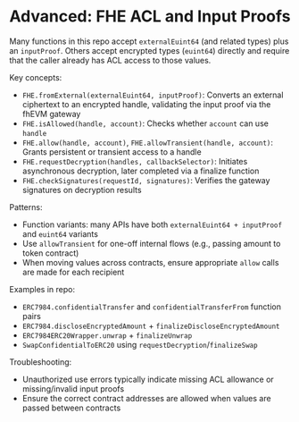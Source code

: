 # Advanced: FHE ACL and Input Proofs

Many functions in this repo accept `externalEuint64` (and related types) plus an `inputProof`. Others accept encrypted types (`euint64`) directly and require that the caller already has ACL access to those values.

Key concepts:

- `FHE.fromExternal(externalEuint64, inputProof)`: Converts an external ciphertext to an encrypted handle, validating the input proof via the fhEVM gateway
- `FHE.isAllowed(handle, account)`: Checks whether `account` can use `handle`
- `FHE.allow(handle, account)`, `FHE.allowTransient(handle, account)`: Grants persistent or transient access to a handle
- `FHE.requestDecryption(handles, callbackSelector)`: Initiates asynchronous decryption, later completed via a finalize function
- `FHE.checkSignatures(requestId, signatures)`: Verifies the gateway signatures on decryption results

Patterns:

- Function variants: many APIs have both `externalEuint64 + inputProof` and `euint64` variants
- Use `allowTransient` for one-off internal flows (e.g., passing amount to token contract)
- When moving values across contracts, ensure appropriate `allow` calls are made for each recipient

Examples in repo:

- `ERC7984.confidentialTransfer` and `confidentialTransferFrom` function pairs
- `ERC7984.discloseEncryptedAmount` + `finalizeDiscloseEncryptedAmount`
- `ERC7984ERC20Wrapper.unwrap` + `finalizeUnwrap`
- `SwapConfidentialToERC20` using `requestDecryption`/`finalizeSwap`

Troubleshooting:

- Unauthorized use errors typically indicate missing ACL allowance or missing/invalid input proofs
- Ensure the correct contract addresses are allowed when values are passed between contracts